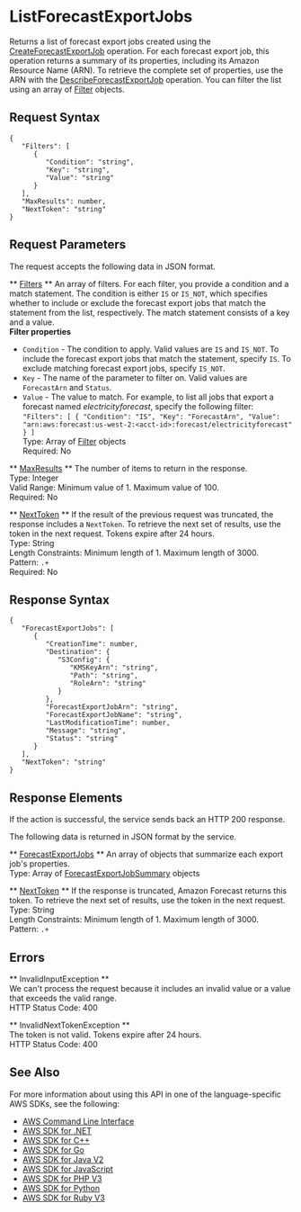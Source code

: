 # ListForecastExportJobs<a name="API_ListForecastExportJobs"></a>

Returns a list of forecast export jobs created using the [CreateForecastExportJob](API_CreateForecastExportJob.md) operation\. For each forecast export job, this operation returns a summary of its properties, including its Amazon Resource Name \(ARN\)\. To retrieve the complete set of properties, use the ARN with the [DescribeForecastExportJob](API_DescribeForecastExportJob.md) operation\. You can filter the list using an array of [Filter](API_Filter.md) objects\.

## Request Syntax<a name="API_ListForecastExportJobs_RequestSyntax"></a>

```
{
   "Filters": [ 
      { 
         "Condition": "string",
         "Key": "string",
         "Value": "string"
      }
   ],
   "MaxResults": number,
   "NextToken": "string"
}
```

## Request Parameters<a name="API_ListForecastExportJobs_RequestParameters"></a>

The request accepts the following data in JSON format\.

 ** [Filters](#API_ListForecastExportJobs_RequestSyntax) **   <a name="forecast-ListForecastExportJobs-request-Filters"></a>
An array of filters\. For each filter, you provide a condition and a match statement\. The condition is either `IS` or `IS_NOT`, which specifies whether to include or exclude the forecast export jobs that match the statement from the list, respectively\. The match statement consists of a key and a value\.  
 **Filter properties**   
+  `Condition` \- The condition to apply\. Valid values are `IS` and `IS_NOT`\. To include the forecast export jobs that match the statement, specify `IS`\. To exclude matching forecast export jobs, specify `IS_NOT`\.
+  `Key` \- The name of the parameter to filter on\. Valid values are `ForecastArn` and `Status`\.
+  `Value` \- The value to match\.
For example, to list all jobs that export a forecast named *electricityforecast*, specify the following filter:  
 `"Filters": [ { "Condition": "IS", "Key": "ForecastArn", "Value": "arn:aws:forecast:us-west-2:<acct-id>:forecast/electricityforecast" } ]`   
Type: Array of [Filter](API_Filter.md) objects  
Required: No

 ** [MaxResults](#API_ListForecastExportJobs_RequestSyntax) **   <a name="forecast-ListForecastExportJobs-request-MaxResults"></a>
The number of items to return in the response\.  
Type: Integer  
Valid Range: Minimum value of 1\. Maximum value of 100\.  
Required: No

 ** [NextToken](#API_ListForecastExportJobs_RequestSyntax) **   <a name="forecast-ListForecastExportJobs-request-NextToken"></a>
If the result of the previous request was truncated, the response includes a `NextToken`\. To retrieve the next set of results, use the token in the next request\. Tokens expire after 24 hours\.  
Type: String  
Length Constraints: Minimum length of 1\. Maximum length of 3000\.  
Pattern: `.+`   
Required: No

## Response Syntax<a name="API_ListForecastExportJobs_ResponseSyntax"></a>

```
{
   "ForecastExportJobs": [ 
      { 
         "CreationTime": number,
         "Destination": { 
            "S3Config": { 
               "KMSKeyArn": "string",
               "Path": "string",
               "RoleArn": "string"
            }
         },
         "ForecastExportJobArn": "string",
         "ForecastExportJobName": "string",
         "LastModificationTime": number,
         "Message": "string",
         "Status": "string"
      }
   ],
   "NextToken": "string"
}
```

## Response Elements<a name="API_ListForecastExportJobs_ResponseElements"></a>

If the action is successful, the service sends back an HTTP 200 response\.

The following data is returned in JSON format by the service\.

 ** [ForecastExportJobs](#API_ListForecastExportJobs_ResponseSyntax) **   <a name="forecast-ListForecastExportJobs-response-ForecastExportJobs"></a>
An array of objects that summarize each export job's properties\.  
Type: Array of [ForecastExportJobSummary](API_ForecastExportJobSummary.md) objects

 ** [NextToken](#API_ListForecastExportJobs_ResponseSyntax) **   <a name="forecast-ListForecastExportJobs-response-NextToken"></a>
If the response is truncated, Amazon Forecast returns this token\. To retrieve the next set of results, use the token in the next request\.  
Type: String  
Length Constraints: Minimum length of 1\. Maximum length of 3000\.  
Pattern: `.+` 

## Errors<a name="API_ListForecastExportJobs_Errors"></a>

 ** InvalidInputException **   
We can't process the request because it includes an invalid value or a value that exceeds the valid range\.  
HTTP Status Code: 400

 ** InvalidNextTokenException **   
The token is not valid\. Tokens expire after 24 hours\.  
HTTP Status Code: 400

## See Also<a name="API_ListForecastExportJobs_SeeAlso"></a>

For more information about using this API in one of the language\-specific AWS SDKs, see the following:
+  [AWS Command Line Interface](https://docs.aws.amazon.com/goto/aws-cli/forecast-2018-06-26/ListForecastExportJobs) 
+  [AWS SDK for \.NET](https://docs.aws.amazon.com/goto/DotNetSDKV3/forecast-2018-06-26/ListForecastExportJobs) 
+  [AWS SDK for C\+\+](https://docs.aws.amazon.com/goto/SdkForCpp/forecast-2018-06-26/ListForecastExportJobs) 
+  [AWS SDK for Go](https://docs.aws.amazon.com/goto/SdkForGoV1/forecast-2018-06-26/ListForecastExportJobs) 
+  [AWS SDK for Java V2](https://docs.aws.amazon.com/goto/SdkForJavaV2/forecast-2018-06-26/ListForecastExportJobs) 
+  [AWS SDK for JavaScript](https://docs.aws.amazon.com/goto/AWSJavaScriptSDK/forecast-2018-06-26/ListForecastExportJobs) 
+  [AWS SDK for PHP V3](https://docs.aws.amazon.com/goto/SdkForPHPV3/forecast-2018-06-26/ListForecastExportJobs) 
+  [AWS SDK for Python](https://docs.aws.amazon.com/goto/boto3/forecast-2018-06-26/ListForecastExportJobs) 
+  [AWS SDK for Ruby V3](https://docs.aws.amazon.com/goto/SdkForRubyV3/forecast-2018-06-26/ListForecastExportJobs) 